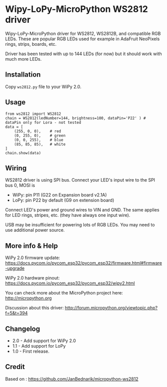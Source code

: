 Wipy-LoPy-MicroPython WS2812 driver
=========================

Wipy-LoPy-MicroPython driver for WS2812, WS2812B, and compatible RGB LEDs. These are
popular RGB LEDs used for example in AdaFruit NeoPixels rings, strips, boards,
etc.

Driver has been tested with up to 144 LEDs (for now) but it
should work with much more LEDs.

Installation
------------

Copy `ws2812.py` file to your WiPy 2.0.

Usage
-----

```
from ws2812 import WS2812
chain = WS2812(ledNumber=144, brightness=100, dataPin='P22' ) # dataPin only for Lora - not tested
data = [
    (255, 0, 0),    # red
    (0, 255, 0),    # green
    (0, 0, 255),    # blue
    (85, 85, 85),   # white
]
chain.show(data)
```

Wiring
------

WS2812 driver is using SPI bus. Connect your LED's input wire to the SPI bus 0, MOSI is
  * WiPy: pin P11 (G22 on Expansion board v2.1A)
  * LoPy: pin P22 by default (G9 on extension board)

Connect LED's power and ground wires to VIN and GND.
The same applies for LED rings, stripes, etc. (they have always one input wire).

USB may be insufficient for powering lots of RGB LEDs. You may need to use
additional power source.

More info & Help
----------------

WiPy 2.0 firmware update: https://docs.pycom.io/pycom_esp32/pycom_esp32/firmware.html#firmware-upgrade

WiPy 2.0 hardware pinout: https://docs.pycom.io/pycom_esp32/pycom_esp32/wipy2.html

You can check more about the MicroPython project here: http://micropython.org

Discussion about this driver: http://forum.micropython.org/viewtopic.php?f=5&t=394

Changelog
---------

* 2.0 - Add support for WiPy 2.0
* 1.1 - Add support for LoPy
* 1.0 - First release.

Credit
------
Based on : https://github.com/JanBednarik/micropython-ws2812
